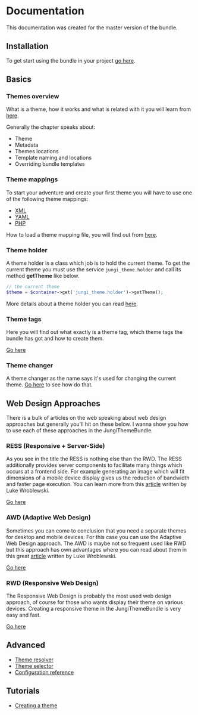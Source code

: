 Documentation
=============

This documentation was created for the master version of the bundle.

Installation
------------

To get start using the bundle in your project [go here](https://github.com/piku235/JungiThemeBundle/tree/master/Resources/doc/installation.md).

Basics
------

### Themes overview

What is a theme, how it works and what is related with it you will learn from [here](https://github.com/piku235/JungiThemeBundle/tree/master/Resources/doc/themes-overview.md).

Generally the chapter speaks about:

* Theme
* Metadata
* Themes locations
* Template naming and locations
* Overriding bundle templates

### Theme mappings

To start your adventure and create your first theme you will have to use one of the following theme mappings:

* [XML](https://github.com/piku235/JungiThemeBundle/tree/master/Resources/doc/xml-theme-mapping.md)
* [YAML](https://github.com/piku235/JungiThemeBundle/tree/master/Resources/doc/yaml-theme-mapping.md)
* [PHP](https://github.com/piku235/JungiThemeBundle/tree/master/Resources/doc/php-theme-mapping.md)

How to load a theme mapping file, you will find out from [here](https://github.com/piku235/JungiThemeBundle/tree/master/Resources/doc/loading-theme-mapping.md).

### Theme holder

A theme holder is a class which job is to hold the current theme. To get the current theme you must use the service `jungi_theme.holder`
and call its method **getTheme** like below.

```php
// the current theme
$theme = $container->get('jungi_theme.holder')->getTheme();
```

More details about a theme holder you can read [here](https://github.com/piku235/JungiThemeBundle/tree/master/Resources/doc/theme-holder.md).

### Theme tags

Here you will find out what exactly is a theme tag, which theme tags the bundle has got and how to create them.

[Go here](https://github.com/piku235/JungiThemeBundle/tree/master/Resources/doc/theme-tags.md)

### Theme changer

A theme changer as the name says it's used for changing the current theme. [Go here](https://github.com/piku235/JungiThemeBundle/tree/master/Resources/doc/theme-changer.md)
to see how do that.

Web Design Approaches
---------------------

There is a bulk of articles on the web speaking about web design approaches but generally you'll hit on these below.
I wanna show you how to use each of these approaches in the JungiThemeBundle.

### RESS (Responsive + Server-Side)

As you see in the title the RESS is nothing else than the RWD. The RESS additionally provides server components to
facilitate many things which occurs at a frontend side. For example generating an image which will fit dimensions of
a mobile device display gives us the reduction of bandwidth and faster page execution. You can learn more from this
[article](http://www.lukew.com/ff/entry.asp?1392) written by Luke Wroblewski.

[Go here](https://github.com/piku235/JungiThemeBundle/tree/master/Resources/doc/ress.md)

### AWD (Adaptive Web Design)

Sometimes you can come to conclusion that you need a separate themes for desktop and mobile devices. For this case you can
use the Adaptive Web Design approach. The AWD is maybe not so frequent used like RWD but this approach has own advantages
where you can read about them in this great [article](http://www.lukew.com/ff/entry.asp?1562) written by Luke Wroblewski.

[Go here](https://github.com/piku235/JungiThemeBundle/tree/master/Resources/doc/awd.md)

### RWD (Responsive Web Design)

The Responsive Web Design is probably the most used web design approach, of course for those who wants display their
theme on various devices. Creating a responsive theme in the JungiThemeBundle is very easy and fast.

[Go here](https://github.com/piku235/JungiThemeBundle/tree/master/Resources/doc/rwd.md)

Advanced
--------

* [Theme resolver](https://github.com/piku235/JungiThemeBundle/tree/master/Resources/doc/theme-resolver.md)
* [Theme selector](https://github.com/piku235/JungiThemeBundle/tree/master/Resources/doc/theme-selector.md)
* [Configuration reference](https://github.com/piku235/JungiThemeBundle/tree/master/Resources/doc/configuration.md)

Tutorials
---------

* [Creating a theme](https://github.com/piku235/JungiThemeBundle/tree/master/Resources/doc/tutorials/creating-theme.md)
